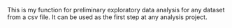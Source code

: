 This is my function for preliminary exploratory data analysis for any dataset from a csv file. It can be used as the first step at any analysis project.
